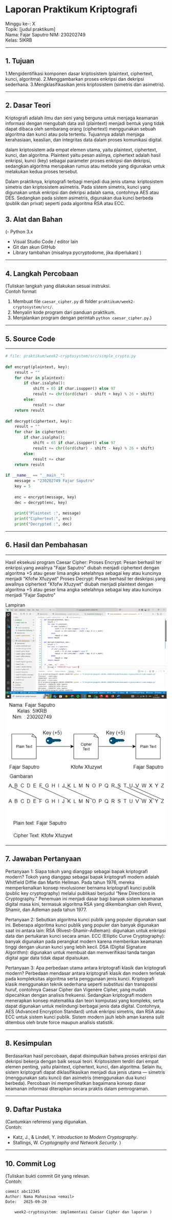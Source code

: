 # Laporan Praktikum Kriptografi

Minggu ke-: X  
Topik: [judul praktikum]  
Nama: Fajar Saputro
NIM: 230202749  
Kelas: 5IKRB

---

## 1. Tujuan

1.Mengidentifikasi komponen dasar kriptosistem (plaintext, ciphertext, kunci, algoritma).
2.Menggambarkan proses enkripsi dan dekripsi sederhana.
3.Mengklasifikasikan jenis kriptosistem (simetris dan asimetris).

---

## 2. Dasar Teori

Kriptografi adalah ilmu dan seni yang berguna untuk menjaga keamanan informasi dengan mengubah data asli (plaintext) menjadi bentuk yang tidak dapat dibaca oleh sembarang orang (ciphertext) menggunakan sebuah algoritma dan kunci atau pola tertentu. Tujuannya adalah menjaga kerahasiaan, keaslian, dan integritas data dalam proses komunikasi digital.

dalam kriptosistem ada empat elemen utama, yaitu plaintext, ciphertext, kunci, dan algoritma. Plaintext yaitu pesan aslinya, ciphertext adalah hasil enkripsi, kunci (key) sebagai parameter proses enkripsi dan dekripsi, sedangkan algoritma merupakan rumus atau metode yang digunakan untuk melakukan kedua proses tersebut.

Dalam praktiknya, kriptografi terbagi menjadi dua jenis utama: kriptosistem simetris dan kriptosistem asimetris. Pada sistem simetris, kunci yang digunakan untuk enkripsi dan dekripsi adalah sama, contohnya AES atau DES. Sedangkan pada sistem asimetris, digunakan dua kunci berbeda (publik dan privat) seperti pada algoritma RSA atau ECC.

## 3. Alat dan Bahan

(- Python 3.x

- Visual Studio Code / editor lain
- Git dan akun GitHub
- Library tambahan (misalnya pycryptodome, jika diperlukan) )

---

## 4. Langkah Percobaan

(Tuliskan langkah yang dilakukan sesuai instruksi.  
Contoh format:

1. Membuat file `caesar_cipher.py` di folder `praktikum/week2-cryptosystem/src/`.
2. Menyalin kode program dari panduan praktikum.
3. Menjalankan program dengan perintah `python caesar_cipher.py`.)

---

## 5. Source Code

---

```python
# file: praktikum/week2-cryptosystem/src/simple_crypto.py

def encrypt(plaintext, key):
    result = ""
    for char in plaintext:
        if char.isalpha():
            shift = 65 if char.isupper() else 97
            result += chr((ord(char) - shift + key) % 26 + shift)
        else:
            result += char
    return result

def decrypt(ciphertext, key):
    result = ""
    for char in ciphertext:
        if char.isalpha():
            shift = 65 if char.isupper() else 97
            result += chr((ord(char) - shift - key) % 26 + shift)
        else:
            result += char
    return result

if __name__ == "__main__":
    message = "230202749 Fajar Saputro"
    key = 5

    enc = encrypt(message, key)
    dec = decrypt(enc, key)

    print("Plaintext :", message)
    print("Ciphertext:", enc)
    print("Decrypted :", dec)
```

---

## 6. Hasil dan Pembahasan

---

Hasil eksekusi program Caesar Cipher:
Proses Encrypt: Pesan berhasil ter enkripsi.yang awalnya "Fajar Saputro" diubah menjadi ciphertext dengan algoritma +5 atau geser lima angka setelahnya sebagai key atau kuncinya menjadi "Kfofw Xfuzywt"
Proses Decrypt:
Pesan berhasil ter deskripsi.yang awallnya ciphertext "Kfofw Xfuzywt" diubah menjadi plaintext dengan algoritma +5 atau geser lima angka setelahnya sebagai key atau kuncinya menjadi "Fajar Saputro"

Lampiran
![Hasil Eksekusi](screenshots/hasil_code.png)
![Gambar diagram](screenshots/tabel.png)

---

## 7. Jawaban Pertanyaan

Pertanyaan 1: Siapa tokoh yang dianggap sebagai bapak kriptografi modern?
Tokoh yang dianggap sebagai bapak kriptografi modern adalah Whitfield Diffie dan Martin Hellman. Pada tahun 1976, mereka memperkenalkan konsep revolusioner bernama kriptografi kunci publik (public key cryptography) melalui publikasi berjudul “New Directions in Cryptography.”
Penemuan ini menjadi dasar bagi banyak sistem keamanan digital masa kini, termasuk algoritma RSA yang dikembangkan oleh Rivest, Shamir, dan Adleman pada tahun 1977.

Pertanyaan 2: Sebutkan algoritma kunci publik yang populer digunakan saat ini.
Beberapa algoritma kunci publik yang populer dan banyak digunakan saat ini antara lain:
RSA (Rivest–Shamir–Adleman): digunakan untuk enkripsi data dan pertukaran kunci secara aman.
ECC (Elliptic Curve Cryptography): banyak digunakan pada perangkat modern karena memberikan keamanan tinggi dengan ukuran kunci yang lebih kecil.
DSA (Digital Signature Algorithm): digunakan untuk membuat dan memverifikasi tanda tangan digital agar data tidak dapat dipalsukan.

Pertanyaan 3: Apa perbedaan utama antara kriptografi klasik dan kriptografi modern?
Perbedaan mendasar antara kriptografi klasik dan modern terletak pada kompleksitas algoritma serta penggunaan jenis kunci.
Kriptografi klasik menggunakan teknik sederhana seperti substitusi dan transposisi huruf, contohnya Caesar Cipher dan Vigenère Cipher, yang mudah dipecahkan dengan analisis frekuensi.
Sedangkan kriptografi modern menerapkan konsep matematika dan teori komputasi yang kompleks, serta dapat digunakan untuk melindungi berbagai jenis data digital. Contohnya, AES (Advanced Encryption Standard) untuk enkripsi simetris, dan RSA atau ECC untuk sistem kunci publik. Sistem modern jauh lebih aman karena sulit ditembus oleh brute force maupun analisis statistik.

---

## 8. Kesimpulan

Berdasarkan hasil percobaan, dapat disimpulkan bahwa proses enkripsi dan dekripsi bekerja dengan baik sesuai teori. Kriptosistem terdiri dari empat elemen penting, yaitu plaintext, ciphertext, kunci, dan algoritma.
Selain itu, sistem kriptografi dapat diklasifikasikan menjadi dua jenis utama — simetris (menggunakan satu kunci) dan asimetris (menggunakan dua kunci berbeda). Percobaan ini memperlihatkan bagaimana konsep dasar keamanan informasi diterapkan secara praktis dalam pemrograman.

---

## 9. Daftar Pustaka

(Cantumkan referensi yang digunakan.  
Contoh:

- Katz, J., & Lindell, Y. _Introduction to Modern Cryptography_.
- Stallings, W. _Cryptography and Network Security_. )

---

## 10. Commit Log

(Tuliskan bukti commit Git yang relevan.  
Contoh:

```
commit abc12345
Author: Nama Mahasiswa <email>
Date:   2025-09-20

    week2-cryptosystem: implementasi Caesar Cipher dan laporan )
```
